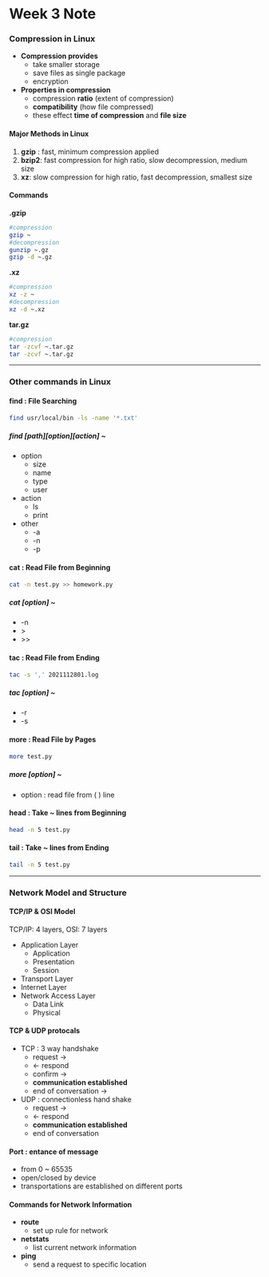 <!--part 2, Nov 27-->
# Week 3 Note
###  **Compression in Linux**
- **Compression provides**
	- take smaller storage
    - save files as single package
    - encryption
- **Properties in compression**
  - compression **ratio** (extent of compression)
  - **compatibility** (how file compressed)
  - these effect **time of compression** and **file size**
#### Major Methods in Linux
1. **gzip** : fast, minimum compression applied
2. **bzip2**: fast compression for high ratio, slow decompression, medium size
3. **xz**: slow compression for high ratio, fast decompression, smallest size
#### Commands
**.gzip**
```bash
#compression
gzip ~
#decompression
gunzip ~.gz
gzip -d ~.gz
```
**.xz**
```bash
#compression
xz -z ~
#decompression
xz -d ~.xz
```
**tar.gz**
```bash
#compression
tar -zcvf ~.tar.gz 
tar -zcvf ~.tar.gz
```
---
### **Other commands in Linux**
#### find : File Searching 
```bash
find usr/local/bin -ls -name '*.txt' 
```
##### find [path][option][action] ~

- option
  - size
  - name
  - type
  - user
- action
  - ls
  - print
- other
  - -a
  - -n
  - -p

#### cat : Read File from Beginning
```bash
cat -n test.py >> homework.py
```
##### cat [option] ~
- -n
- \>
- \>>
#### tac : Read File from Ending
```bash
tac -s ',' 2021112801.log
```
##### tac [option] ~
- -r
- -s
#### more : Read File by Pages
```bash
more test.py
```
##### more [option] ~
- option : read file from ( ) line

#### head : Take ~ lines from Beginning
```bash
head -n 5 test.py
```
#### tail : Take ~ lines from Ending
```bash
tail -n 5 test.py
```
---
### Network Model and Structure
#### TCP/IP & OSI Model
 TCP/IP: 4 layers, OSI: 7 layers
  - Application Layer
    - Application
    - Presentation
    - Session
  - Transport Layer
  - Internet Layer
  - Network Access Layer
    - Data Link
    - Physical

#### TCP & UDP protocals
- TCP : 3 way handshake
  - request -> 
  - <- respond
  - confirm -> 
  - **communication established**
  - end of conversation ->
- UDP : connectionless hand shake
  - request ->
  - <- respond
  - **communication established**
  - end of conversation

#### Port : entance of message
- from 0 ~ 65535
- open/closed by device
- transportations are established on different ports

#### Commands for Network Information
- **route**
  - set up rule for network
- **netstats**
  - list current network information
- **ping**
  - send a request to specific location

